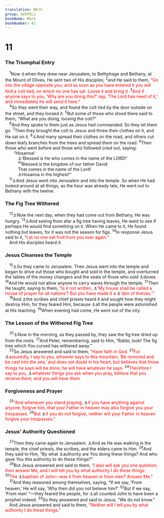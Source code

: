```yaml
---
translation: NKJV
group: GOSPELS
bookName: Mark 
bookNumber: 41
---
```


<div class="title"><h1>11</h1><h3>The Triumphal Entry</h3></div>
<span class="verse mac_11_1"> <sup>1</sup>Now <a data-toggle="tooltip" data-placement="bottom" title="Matt. 21:1–9; Luke 19:29; John 2:13">⚓</a>when they drew near Jerusalem, to Bethphage and Bethany, at the Mount of Olives, He sent two of His disciples; </span>
<span class="verse mac_11_2"><sup>2</sup>and He said to them, <font color="red">“Go into the village opposite you; and as soon as you have entered it you will find a colt tied, on which no one has sat. Loose it and bring <i>it.</i></font></span>
<span class="verse mac_11_3"><sup>3</sup><font color="red">And if anyone says to you, ‘Why are you doing this?’ say, ‘The Lord has need of it,’ and immediately he will send it here.”</font><br/></span>
<span class="verse mac_11_4"> <sup>4</sup>So they went their way, and found the colt tied by the door outside on the street, and they loosed it. </span>
<span class="verse mac_11_5"><sup>5</sup>But some of those who stood there said to them, “What are you doing, loosing the colt?”<br/></span>
<span class="verse mac_11_6"> <sup>6</sup>And they spoke to them just as Jesus had commanded. So they let them go. </span>
<span class="verse mac_11_7"><sup>7</sup>Then they brought the colt to Jesus and threw their clothes on it, and He sat on it. </span>
<span class="verse mac_11_8"><sup>8</sup><a data-toggle="tooltip" data-placement="bottom" title="Matt. 21:8">⚓</a>And many spread their clothes on the road, and others cut down leafy branches from the trees and spread <i>them</i> on the road. </span>
<span class="verse mac_11_9"><sup>9</sup>Then those who went before and those who followed cried out, saying:<br/>  “Hosanna!<br/>   <a data-toggle="tooltip" data-placement="bottom" title="Ps. 118:25, 26; Matt. 21:9">⚓</a>‘Blessed <i>is</i> He who comes in the name of the LORD!’<br/></span>
<span class="verse mac_11_10">   <sup>10</sup>Blessed <i>is</i> the kingdom of our father David<br/>   That comes in the name of the Lord!<br/>   <a data-toggle="tooltip" data-placement="bottom" title="Ps. 148:1">⚓</a>Hosanna in the highest!”<br/></span>
<span class="verse mac_11_11"> <sup>11</sup><a data-toggle="tooltip" data-placement="bottom" title="Matt. 21:12">⚓</a>And Jesus went into Jerusalem and into the temple. So when He had looked around at all things, as the hour was already late, He went out to Bethany with the twelve.<br/></span>
<div class="title"><h3>The Fig Tree Withered</h3></div>
<span class="verse mac_11_12"> <sup>12</sup><a data-toggle="tooltip" data-placement="bottom" title="Matt. 21:18–22">⚓</a>Now the next day, when they had come out from Bethany, He was hungry. </span>
<span class="verse mac_11_13"><sup>13</sup><a data-toggle="tooltip" data-placement="bottom" title="Matt. 21:19">⚓</a>And seeing from afar a fig tree having leaves, He went to see if perhaps He would find something on it. When He came to it, He found nothing but leaves, for it was not the season for figs. </span>
<span class="verse mac_11_14"><sup>14</sup>In response Jesus said to it, <font color="red">“Let no one eat fruit from you ever again.”</font><br/> And His disciples heard <i>it.</i><br/></span>
<div class="title"><h3>Jesus Cleanses the Temple</h3></div>
<span class="verse mac_11_15"> <sup>15</sup><a data-toggle="tooltip" data-placement="bottom" title="Mal. 3:1; Matt. 21:12–16; Luke 19:45–47; John 2:13–16">⚓</a>So they came to Jerusalem. Then Jesus went into the temple and began to drive out those who bought and sold in the temple, and overturned the tables of the money changers and the seats of those who sold <a data-toggle="tooltip" data-placement="bottom" title="Lev. 14:22">⚓</a>doves. </span>
<span class="verse mac_11_16"><sup>16</sup>And He would not allow anyone to carry wares through the temple. </span>
<span class="verse mac_11_17"><sup>17</sup>Then He taught, saying to them, <font color="red">“Is it not written, </font><a data-toggle="tooltip" data-placement="bottom" title="Is. 56:7">⚓</a><font color="red">‘My house shall be called a house of prayer for all nations’? But you have made it a </font><a data-toggle="tooltip" data-placement="bottom" title="Jer. 7:11">⚓</a><font color="red">‘den of thieves.’”</font><br/></span>
<span class="verse mac_11_18"> <sup>18</sup>And <a data-toggle="tooltip" data-placement="bottom" title="Ps. 2:2; Matt. 21:45, 46; Luke 19:47">⚓</a>the scribes and chief priests heard it and sought how they might destroy Him; for they feared Him, because <a data-toggle="tooltip" data-placement="bottom" title="Matt. 7:28; Mark 1:22; 6:2; Luke 4:32">⚓</a>all the people were astonished at His teaching. </span>
<span class="verse mac_11_19"><sup>19</sup>When evening had come, He went out of the city.<br/></span>
<div class="title"><h3>The Lesson of the Withered Fig Tree</h3></div>
<span class="verse mac_11_20"> <sup>20</sup><a data-toggle="tooltip" data-placement="bottom" title="Matt. 21:19–22">⚓</a>Now in the morning, as they passed by, they saw the fig tree dried up from the roots. </span>
<span class="verse mac_11_21"><sup>21</sup>And Peter, remembering, said to Him, “Rabbi, look! The fig tree which You cursed has withered away.”<br/></span>
<span class="verse mac_11_22"> <sup>22</sup>So Jesus answered and said to them, <font color="red">“Have faith in God.</font></span>
<span class="verse mac_11_23"><sup>23</sup><font color="red">For </font><a data-toggle="tooltip" data-placement="bottom" title="Matt. 17:20; 21:21; Luke 17:6">⚓</a><font color="red">assuredly, I say to you, whoever says to this mountain, ‘Be removed and be cast into the sea,’ and does not doubt in his heart, but believes that those things he says will be done, he will have whatever he says.</font></span>
<span class="verse mac_11_24"><sup>24</sup><font color="red">Therefore I say to you, </font><a data-toggle="tooltip" data-placement="bottom" title="Matt. 7:7; Luke 11:9; (John 14:13; 15:7; 16:24; James 1:5, 6)">⚓</a><font color="red">whatever things you ask when you pray, believe that you receive <i>them,</i> and you will have <i>them.</i></font><br/></span>
<div class="title"><h3>Forgiveness and Prayer</h3></div>
<span class="verse mac_11_25"> <sup>25</sup><font color="red">“And whenever you stand praying, </font><a data-toggle="tooltip" data-placement="bottom" title="Matt. 6:14; 18:23–35; Eph. 4:32; (Col. 3:13)">⚓</a><font color="red">if you have anything against anyone, forgive him, that your Father in heaven may also forgive you your trespasses.</font></span>
<span class="verse mac_11_26"><sup>26</sup><font color="red">But </font><a data-toggle="tooltip" data-placement="bottom" title="Matt. 6:15; 18:35">⚓</a><font color="red">if you do not forgive, neither will your Father in heaven forgive your trespasses.”</font><br/></span>
<div class="title"><h3>Jesus’ Authority Questioned</h3></div>
<span class="verse mac_11_27"> <sup>27</sup>Then they came again to Jerusalem. <a data-toggle="tooltip" data-placement="bottom" title="Matt. 21:23–27; Luke 20:1–8">⚓</a>And as He was walking in the temple, the chief priests, the scribes, and the elders came to Him. </span>
<span class="verse mac_11_28"><sup>28</sup>And they said to Him, “By what <a data-toggle="tooltip" data-placement="bottom" title="John 5:27">⚓</a>authority are You doing these things? And who gave You this authority to do these things?”<br/></span>
<span class="verse mac_11_29"> <sup>29</sup>But Jesus answered and said to them, <font color="red">“I also will ask you one question; then answer Me, and I will tell you by what authority I do these things:</font></span>
<span class="verse mac_11_30"><sup>30</sup><font color="red">The </font><a data-toggle="tooltip" data-placement="bottom" title="(Mark 1:4, 5, 8); Luke 7:29, 30">⚓</a><font color="red">baptism of John—was it from heaven or from men? Answer Me.”</font><br/></span>
<span class="verse mac_11_31"> <sup>31</sup>And they reasoned among themselves, saying, “If we say, ‘From heaven,’ He will say, ‘Why then did you not believe him?’ </span>
<span class="verse mac_11_32"><sup>32</sup>But if we say, ‘From men’ ”—they feared the people, for <a data-toggle="tooltip" data-placement="bottom" title="Matt. 3:5; 14:5; Mark 6:20">⚓</a>all counted John to have been a prophet indeed. </span>
<span class="verse mac_11_33"><sup>33</sup>So they answered and said to Jesus, “We do not know.”<br/> And Jesus answered and said to them, <font color="red">“Neither will I tell you by what authority I do these things.”</font><br/></span>
